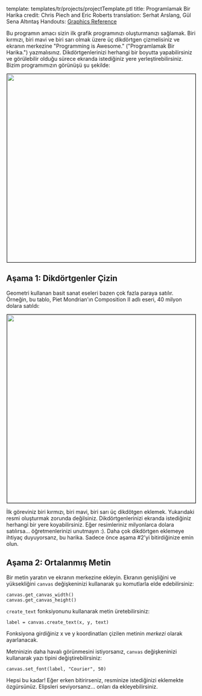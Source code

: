 template: templates/tr/projects/projectTemplate.ptl
title: Programlamak Bir Harika
credit: Chris Piech and Eric Roberts
translation: Serhat Arslang, Gül Sena Altıntaş
Handouts: [Graphics Reference]({{pathToRoot}}en/handouts/graphics.html)<br/>

Bu programın amacı sizin ilk grafik programınızı oluşturmanızı sağlamak. Biri kırmızı, biri mavi ve biri sarı olmak üzere üç dikdörtgen çizmelisiniz ve ekranın merkezine "Programming is Awesome." ("Programlamak Bir Harika.") yazmalısınız. Dikdörtgenlerinizi herhangi bir boyutta yapabilirsiniz ve görülebilir olduğu sürece ekranda istediğiniz yere yerleştirebilirsiniz. Bizim programımızın görünüşü şu şekilde:

<center>
  <img style="width:500px;border: 1px solid #000000" src="{{pathToRoot}}img/projects/programmingIsAwesome/demo.png">
</center>

## Aşama 1: Dikdörtgenler Çizin

Geometri kullanan basit sanat eseleri bazen çok fazla paraya satılır. Örneğin, bu tablo, Piet Mondrian'ın Composition II adlı eseri, 40 milyon dolara satıldı:

<center>
  <img style="width:500px;border: 1px solid #000000" src="{{pathToRoot}}img/projects/programmingIsAwesome//mondrian.jpg">
</center>

İlk göreviniz biri kırmızı, biri mavi, biri sarı üç dikdötgen eklemek. Yukarıdaki resmi oluşturmak zorunda değilsiniz. Dikdörtgenlerinizi ekranda istediğiniz herhangi bir yere koyabilirsiniz. Eğer resimleriniz milyonlarca dolara satılırsa... öğretmenlerinizi unutmayın :). Daha çok dikdörtgen eklemeye ihtiyaç duyuyorsanz, bu harika. Sadece önce aşama #2'yi bitirdiğinize emin olun.

## Aşama 2: Ortalanmış Metin

Bir metin yaratın ve ekranın merkezine ekleyin. Ekranın genişliğini ve yüksekliğini `canvas` değişkeninizi kullanarak şu komutlarla elde edebilirsiniz:

```
canvas.get_canvas_width()
canvas.get_canvas_height()
```

`create_text` fonksiyonunu kullanarak metin üretebilirsiniz:

```
label = canvas.create_text(x, y, text)
```

Fonksiyona girdiğiniz x ve y koordinatları çizilen metinin _merkezi_ olarak ayarlanacak.

Metninizin daha havalı görünmesini istiyorsanız, `canvas` değişkeninizi kullanarak yazı tipini değiştirebilirsiniz:

```
canvas.set_font(label, "Courier", 50)
```
Hepsi bu kadar! Eğer erken bitirirseniz, resminize istediğinizi eklemekte özgürsünüz. Elipsleri seviyorsanız... onları da ekleyebilirsiniz.
